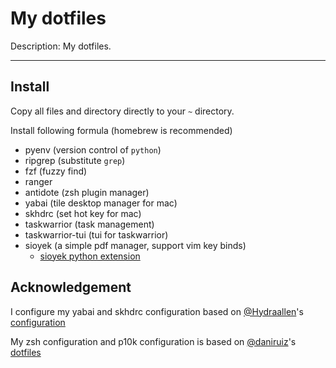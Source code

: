 # My dotfiles

Description: My dotfiles.

---

## Install

Copy all files and directory directly to your `~` directory.

Install following formula (homebrew is recommended)

- pyenv (version control of `python`)
- ripgrep (substitute	`grep`)
- fzf (fuzzy find)
- ranger
- antidote (zsh plugin manager)
- yabai (tile desktop manager for mac)
- skhdrc (set hot key for mac)
- taskwarrior (task management)
- taskwarrior-tui (tui for taskwarrior)
- sioyek (a simple pdf manager, support vim key binds)
	-	[sioyek python extension](https://github.com/ahrm/sioyek-python-extensions)

## Acknowledgement

I configure my yabai and skhdrc configuration based on [@Hydraallen](https://github.com/Hydraallen)'s [configuration](https://github.com/Hydraallen/yabai)

My zsh configuration and p10k configuration is based on [@daniruiz](https://github.com/daniruiz)'s [dotfiles](https://github.com/daniruiz/dotfiles)
